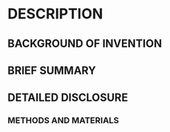 # DESCRIPTION

## BACKGROUND OF INVENTION

## BRIEF SUMMARY

## DETAILED DISCLOSURE

### METHODS AND MATERIALS

